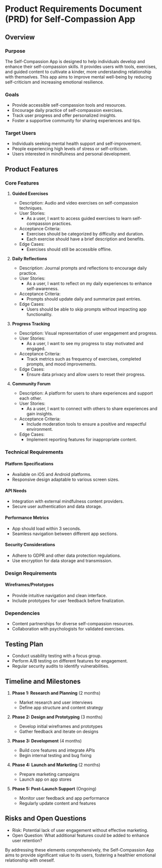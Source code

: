 # Product Requirements Document (PRD) for Self-Compassion App

## Overview

### Purpose
The Self-Compassion App is designed to help individuals develop and enhance their self-compassion skills. It provides users with tools, exercises, and guided content to cultivate a kinder, more understanding relationship with themselves. This app aims to improve mental well-being by reducing self-criticism and increasing emotional resilience.

### Goals
- Provide accessible self-compassion tools and resources.
- Encourage daily practice of self-compassion exercises.
- Track user progress and offer personalized insights.
- Foster a supportive community for sharing experiences and tips.

### Target Users
- Individuals seeking mental health support and self-improvement.
- People experiencing high levels of stress or self-criticism.
- Users interested in mindfulness and personal development.

## Product Features

### Core Features
1. **Guided Exercises**
   - Description: Audio and video exercises on self-compassion techniques.
   - User Stories: 
     - As a user, I want to access guided exercises to learn self-compassion practices.
   - Acceptance Criteria: 
     - Exercises should be categorized by difficulty and duration.
     - Each exercise should have a brief description and benefits.
   - Edge Cases:
     - Exercises should still be accessible offline.

2. **Daily Reflections**
   - Description: Journal prompts and reflections to encourage daily practice.
   - User Stories:
     - As a user, I want to reflect on my daily experiences to enhance self-awareness.
   - Acceptance Criteria:
     - Prompts should update daily and summarize past entries.
   - Edge Cases:
     - Users should be able to skip prompts without impacting app functionality.

3. **Progress Tracking**
   - Description: Visual representation of user engagement and progress.
   - User Stories:
     - As a user, I want to see my progress to stay motivated and engaged.
   - Acceptance Criteria:
     - Track metrics such as frequency of exercises, completed prompts, and mood improvements.
   - Edge Cases:
     - Ensure data privacy and allow users to reset their progress.

4. **Community Forum**
   - Description: A platform for users to share experiences and support each other.
   - User Stories:
     - As a user, I want to connect with others to share experiences and gain insights.
   - Acceptance Criteria:
     - Include moderation tools to ensure a positive and respectful environment.
   - Edge Cases:
     - Implement reporting features for inappropriate content.

### Technical Requirements

#### Platform Specifications
- Available on iOS and Android platforms.
- Responsive design adaptable to various screen sizes.

#### API Needs
- Integration with external mindfulness content providers.
- Secure user authentication and data storage.

#### Performance Metrics
- App should load within 3 seconds.
- Seamless navigation between different app sections.

#### Security Considerations
- Adhere to GDPR and other data protection regulations.
- Use encryption for data storage and transmission.

### Design Requirements

#### Wireframes/Prototypes
- Provide intuitive navigation and clean interface.
- Include prototypes for user feedback before finalization.

### Dependencies
- Content partnerships for diverse self-compassion resources.
- Collaboration with psychologists for validated exercises.

## Testing Plan

- Conduct usability testing with a focus group.
- Perform A/B testing on different features for engagement.
- Regular security audits to identify vulnerabilities.

## Timeline and Milestones

1. **Phase 1: Research and Planning** (2 months)
   - Market research and user interviews
   - Define app structure and content strategy

2. **Phase 2: Design and Prototyping** (3 months)
   - Develop initial wireframes and prototypes
   - Gather feedback and iterate on designs

3. **Phase 3: Development** (4 months)
   - Build core features and integrate APIs
   - Begin internal testing and bug fixing

4. **Phase 4: Launch and Marketing** (2 months)
   - Prepare marketing campaigns
   - Launch app on app stores

5. **Phase 5: Post-Launch Support** (Ongoing)
   - Monitor user feedback and app performance
   - Regularly update content and features

## Risks and Open Questions

- Risk: Potential lack of user engagement without effective marketing.
- Open Question: What additional features could be added to enhance user retention?

By addressing these elements comprehensively, the Self-Compassion App aims to provide significant value to its users, fostering a healthier emotional relationship with oneself.